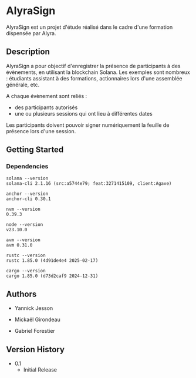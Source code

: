 # AlyraSign

AlyraSign est un projet d'étude réalisé dans le cadre d'une formation dispensée par Alyra.


## Description

AlyraSign a pour objectif d'enregistrer la présence de participants à des évènements, en utilisant la blockchain Solana.
Les exemples sont nombreux : étudiants assistant à des formations, actionnaires lors d'une assemblée générale, etc.

A chaque évènement sont reliés :
* des participants autorisés
* une ou plusieurs sessions qui ont lieu à différentes dates

Les participants doivent pouvoir signer numériquement la feuille de présence lors d'une session.

## Getting Started

### Dependencies

```
solana --version
solana-cli 2.1.16 (src:a5744e79; feat:3271415109, client:Agave)
```

```
anchor --version
anchor-cli 0.30.1
```

```
nvm --version
0.39.3
```

```
node --version
v23.10.0
```

```
avm --version
avm 0.31.0
```

```
rustc --version
rustc 1.85.0 (4d91de4e4 2025-02-17)
```

```
cargo --version
cargo 1.85.0 (d73d2caf9 2024-12-31)
```

## Authors

* Yannick Jesson

* Mickaël Girondeau

* Gabriel Forestier

## Version History

* 0.1
    * Initial Release



